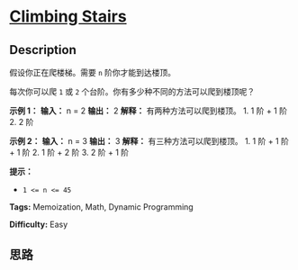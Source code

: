 # [Climbing Stairs][title]

## Description

假设你正在爬楼梯。需要 `n` 阶你才能到达楼顶。

每次你可以爬 `1` 或 `2` 个台阶。你有多少种不同的方法可以爬到楼顶呢？



**示例 1：**
            **输入：** n = 2    **输出：** 2    **解释：** 有两种方法可以爬到楼顶。    1. 1 阶 + 1 阶    2. 2 阶

**示例 2：**
            **输入：** n = 3    **输出：** 3    **解释：** 有三种方法可以爬到楼顶。    1. 1 阶 + 1 阶 + 1 阶    2. 1 阶 + 2 阶    3. 2 阶 + 1 阶    



**提示：**

  * `1 <= n <= 45`


**Tags:** Memoization, Math, Dynamic Programming

**Difficulty:** Easy

## 思路

[title]: https://leetcode-cn.com/problems/climbing-stairs
